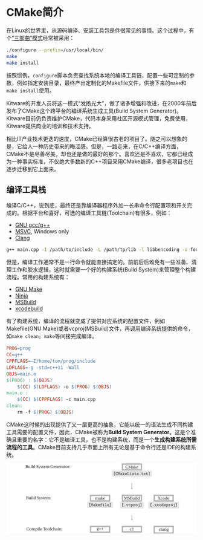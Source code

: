 # CMake简介

在Linux的世界里，从源码编译、安装工具包是件很常见的事情。这个过程中，有个[“三部曲”模式](https://thoughtbot.com/blog/the-magic-behind-configure-make-make-install)经常被采用：

```bash
./configure --prefix=/usr/local/bin/
make
make install
```

按照惯例，`configure`脚本负责查找系统本地的编译工具链，配置一些可定制的参数，例如指定安装目录，最终产出定制化的Makefile文件，供接下来的`make`和`make install`使用。

Kitware的开发人员将这一模式“发扬光大”，做了诸多增强和改进，在2000年前后发布了CMake这个跨平台的编译系统生成工具(Build System Generator)。Kitware目前仍负责维护CMake，代码本身采用社区开源模式管理，免费使用，Kitware提供商业的培训和技术支持。

相比IT产业技术更迭的速度，CMake已经算很古老的项目了。随之可以想象的是，它给人一种历史带来的晦涩感。但是，一路走来，在C/C++编译方面，CMake不是尽善尽美，却也还是做的最好的那个。喜欢还是不喜欢，它都已经成为一种事实标准，不仅绝大多数新的C++项目采用CMake编译，很多老项目也在逐步迁移到它上面来。

## 编译工具栈

编译C/C++，说到底，最终还是靠编译器程序外加一长串命令行配置项和开关完成的。根据平台和喜好，可选的编译工具链(Toolchain)有很多，例如：
* [GNU gcc/g++](https://gcc.gnu.org/)
* [MSVC](https://docs.microsoft.com/en-us/cpp/build/reference/compiling-a-c-cpp-program?view=vs-2019), Windows only
* [Clang](https://clang.llvm.org/get_started.html)

```bash
g++ main.cpp -I /path/to/include -L /path/tp/lib -l libbencoding -o foo.exe -std=c++11
```

但是，编译工作通常不是一行命令就能直接搞定的。前前后后难免有一些准备、清理工作和胶水逻辑，这时就需要一个好的构建系统(Build System)来管理整个构建流程。常用的构建系统有：
* [GNU Make](https://www.gnu.org/software/make/)
* [Ninja](https://ninja-build.org/)
* [MSBuild](https://docs.microsoft.com/en-us/visualstudio/msbuild/msbuild?view=vs-2019)
* [xcodebuild](https://developer.apple.com/library/archive/technotes/tn2339/_index.html)

有了构建系统，编译的流程就变成了提供对应系统的配置文件，例如Makefile(GNU Make)或者vcproj(MSBuild)文件，再调用编译系统提供的命令，如`make clean; make`等间接完成编译。

```makefile
PROG=prog
CC=g++
CPPFLAGS=–I/home/tom/prog/include
LDFLAGS=-g -std=c++11 -Wall
OBJS=main.o
$(PROG) : $(OBJS)
    $(CC) $(LDFLAGS) -o $(PROG) $(OBJS)
main.o :
    $(CC) $(CPPFLAGS) -c main.cpp
clean:
    rm -f $(PROG) $(OBJS)
```

CMake这时候的出现提供了又一层更高的抽象，它能以统一的语法生成不同构建工具需要的配置文件，因此，CMake被称为**Build System Generator**。这是个准确且重要的名字：它不是编译工具，也不是构建系统，而是一个**生成构建系统所需流程的工具**。CMake目前支持几乎市面上所有无论是基于命令行还是IDE的构建系统。

![Stack of Build Tools](cmake_stack.png)
